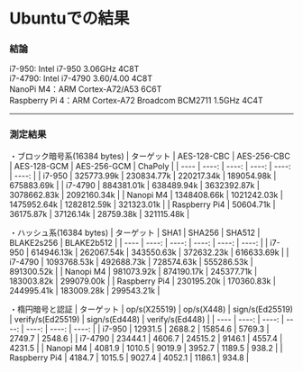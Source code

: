 # Ubuntuでの結果

### 結論

i7-950: Intel i7-950 3.06GHz 4C8T  
i7-4790: Intel i7-4790 3.60/4.00 4C8T  
NanoPi M4：ARM Cortex-A72/A53 6C6T  
Raspberry Pi 4：ARM Cortex-A72 Broadcom BCM2711 1.5GHz 4C4T  


---
### 測定結果

・ブロック暗号系(16384 bytes)
| ターゲット | AES-128-CBC | AES-256-CBC | AES-128-GCM | AES-256-GCM | ChaPoly |
| ----  | ----:  | ----: | ----: | ----: | ----: | 
| i7-950 | 325773.99k | 230834.77k | 220217.34k | 189054.98k | 675883.69k |
| i7-4790 | 884381.01k | 638489.94k | 3632392.87k | 3078662.83k | 2092160.34k |
| Nanopi M4 | 1348408.66k | 1021242.03k | 1475952.64k | 1282812.59k | 321323.01k |
| Raspberry Pi4 | 50604.71k | 36175.87k | 37126.14k | 28759.38k | 321115.48k |

・ハッシュ系(16384 bytes)
| ターゲット | SHA1 | SHA256 | SHA512 | BLAKE2s256 | BLAKE2b512 |
| ---- |  ----:  | ----: | ----: | ----: | ----: | 
| i7-950 | 614946.13k | 262067.54k | 343550.63k | 372632.23k | 616633.69k |
| i7-4790 | 1093768.53k | 492688.73k | 728574.63k | 555286.53k | 891300.52k |
| Nanopi M4 | 981073.92k | 874190.17k | 245377.71k | 183003.82k | 299079.00k |
| Raspberry Pi4 | 230195.20k | 170360.83k | 244995.41k | 183009.28k | 299543.21k |

・楕円暗号と認証
| ターゲット | op/s(X25519) | op/s(X448) | sign/s(Ed25519) | verify/s(Ed25519) | sign/s(Ed448) | verify/s(Ed448) |
| ---- |  ----:  | ----: | ----: | ----: | ----: | ----: | 
| i7-950 | 12931.5 | 2688.2 | 15854.6 | 5769.3 | 2749.7 | 2548.6 | 
| i7-4790 | 23444.1 | 4606.7 | 24515.2 | 9146.1 | 4557.4 | 4231.5 | 
| Nanopi M4 | 4081.9 | 1010.5 | 9019.9 | 3952.7 | 1189.5 | 938.2 | 
| Raspberry Pi4 | 4184.7 | 1015.5 | 9027.4 | 4052.1 | 1186.1 | 934.8 | 
